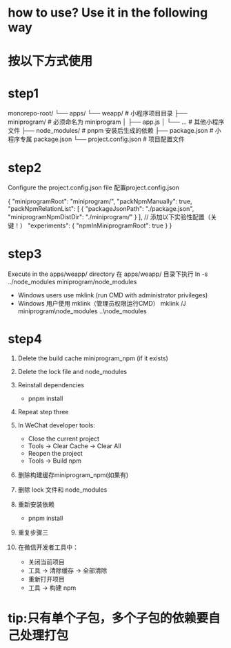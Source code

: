 # how to use? Use it in the following way
# 按以下方式使用
# step1
  monorepo-root/
    └── apps/
        └── weapp/                  # 小程序项目目录
            ├── miniprogram/        # 必须命名为 miniprogram
            │   ├── app.js
            │   └── ...             # 其他小程序文件
            ├── node_modules/       # pnpm 安装后生成的依赖
            ├── package.json        # 小程序专属 package.json
            └── project.config.json # 项目配置文件
  
# step2
 Configure the project.config.json file
 配置project.config.json

 {
    "miniprogramRoot": "miniprogram/",
    "packNpmManually": true,
    "packNpmRelationList": [
        {
        "packageJsonPath": "./package.json",
        "miniprogramNpmDistDir": "./miniprogram/"
        }
    ],
    // 添加以下实验性配置（关键！）
    "experiments": {
        "npmInMiniprogramRoot": true
    }
 }

# step3
 Execute in the apps/weapp/ directory
 在 apps/weapp/ 目录下执行
 ln -s ../node_modules miniprogram/node_modules
 - Windows users use mklink (run CMD with administrator privileges)
 - Windows 用户使用 mklink（管理员权限运行CMD）
 mklink /J miniprogram\node_modules ..\node_modules

# step4
  1.  Delete the build cache miniprogram_npm (if it exists)
  2.  Delete the lock file and node_modules
  3.  Reinstall dependencies
      - pnpm install
  4.  Repeat step three
  5.  In WeChat developer tools:
      - Close the current project
      - Tools -> Clear Cache -> Clear All
      - Reopen the project
      - Tools -> Build npm

  1.  删除构建缓存miniprogram_npm(如果有)
  2.  删除 lock 文件和 node_modules
  3.  重新安装依赖
      - pnpm install
  4.  重复步骤三
  5.  在微信开发者工具中：
      - 关闭当前项目
      - 工具 -> 清除缓存 -> 全部清除
      - 重新打开项目
      - 工具 -> 构建 npm

 # tip:只有单个子包，多个子包的依赖要自己处理打包